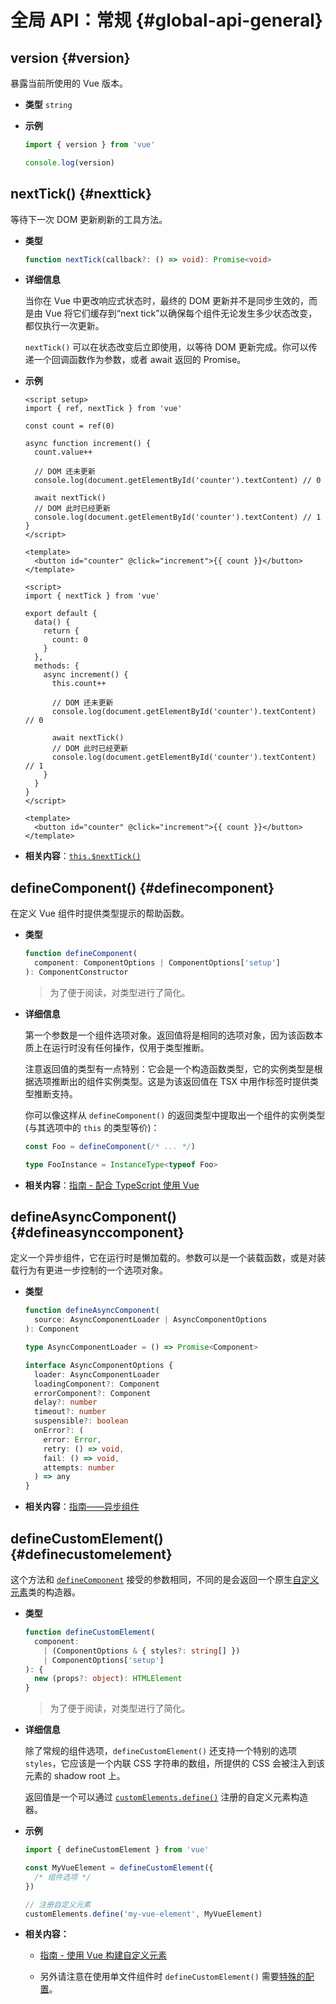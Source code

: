 # 全局 API：常规 {#global-api-general}

## version {#version}

暴露当前所使用的 Vue 版本。

- **类型** `string`

- **示例**

  ```js
  import { version } from 'vue'

  console.log(version)
  ```

## nextTick() {#nexttick}

等待下一次 DOM 更新刷新的工具方法。

- **类型**

  ```ts
  function nextTick(callback?: () => void): Promise<void>
  ```

- **详细信息**

  当你在 Vue 中更改响应式状态时，最终的 DOM 更新并不是同步生效的，而是由 Vue 将它们缓存到“next tick”以确保每个组件无论发生多少状态改变，都仅执行一次更新。

  `nextTick()` 可以在状态改变后立即使用，以等待 DOM 更新完成。你可以传递一个回调函数作为参数，或者 await 返回的 Promise。

- **示例**

  <div class="composition-api">

  ```vue
  <script setup>
  import { ref, nextTick } from 'vue'

  const count = ref(0)

  async function increment() {
    count.value++

    // DOM 还未更新
    console.log(document.getElementById('counter').textContent) // 0

    await nextTick()
    // DOM 此时已经更新
    console.log(document.getElementById('counter').textContent) // 1
  }
  </script>

  <template>
    <button id="counter" @click="increment">{{ count }}</button>
  </template>
  ```

  </div>
  <div class="options-api">

  ```vue
  <script>
  import { nextTick } from 'vue'

  export default {
    data() {
      return {
        count: 0
      }
    },
    methods: {
      async increment() {
        this.count++

        // DOM 还未更新
        console.log(document.getElementById('counter').textContent) // 0

        await nextTick()
        // DOM 此时已经更新
        console.log(document.getElementById('counter').textContent) // 1
      }
    }
  }
  </script>

  <template>
    <button id="counter" @click="increment">{{ count }}</button>
  </template>
  ```

  </div>

- **相关内容**：[`this.$nextTick()`](/api/component-instance.html#nexttick)

## defineComponent() {#definecomponent}

在定义 Vue 组件时提供类型提示的帮助函数。

- **类型**

  ```ts
  function defineComponent(
    component: ComponentOptions | ComponentOptions['setup']
  ): ComponentConstructor
  ```

  > 为了便于阅读，对类型进行了简化。

- **详细信息**

  第一个参数是一个组件选项对象。返回值将是相同的选项对象，因为该函数本质上在运行时没有任何操作，仅用于类型推断。

  注意返回值的类型有一点特别：它会是一个构造函数类型，它的实例类型是根据选项推断出的组件实例类型。这是为该返回值在 TSX 中用作标签时提供类型推断支持。

  你可以像这样从 `defineComponent()` 的返回类型中提取出一个组件的实例类型 (与其选项中的 `this` 的类型等价)：

  ```ts
  const Foo = defineComponent(/* ... */)

  type FooInstance = InstanceType<typeof Foo>
  ```

- **相关内容**：[指南 - 配合 TypeScript 使用 Vue](/guide/typescript/overview.html#general-usage-notes)

## defineAsyncComponent() {#defineasynccomponent}

定义一个异步组件，它在运行时是懒加载的。参数可以是一个装载函数，或是对装载行为有更进一步控制的一个选项对象。

- **类型**

  ```ts
  function defineAsyncComponent(
    source: AsyncComponentLoader | AsyncComponentOptions
  ): Component

  type AsyncComponentLoader = () => Promise<Component>

  interface AsyncComponentOptions {
    loader: AsyncComponentLoader
    loadingComponent?: Component
    errorComponent?: Component
    delay?: number
    timeout?: number
    suspensible?: boolean
    onError?: (
      error: Error,
      retry: () => void,
      fail: () => void,
      attempts: number
    ) => any
  }
  ```

- **相关内容**：[指南——异步组件](/guide/components/async.html)

## defineCustomElement() {#definecustomelement}

这个方法和 [`defineComponent`](#definecomponent) 接受的参数相同，不同的是会返回一个原生[自定义元素](https://developer.mozilla.org/en-US/docs/Web/Web_Components/Using_custom_elements)类的构造器。

- **类型**

  ```ts
  function defineCustomElement(
    component:
      | (ComponentOptions & { styles?: string[] })
      | ComponentOptions['setup']
  ): {
    new (props?: object): HTMLElement
  }
  ```

  > 为了便于阅读，对类型进行了简化。

- **详细信息**

  除了常规的组件选项，`defineCustomElement()` 还支持一个特别的选项 `styles`，它应该是一个内联 CSS 字符串的数组，所提供的 CSS 会被注入到该元素的 shadow root 上。
  
  返回值是一个可以通过 [`customElements.define()`](https://developer.mozilla.org/en-US/docs/Web/API/CustomElementRegistry/define) 注册的自定义元素构造器。

- **示例**

  ```js
  import { defineCustomElement } from 'vue'

  const MyVueElement = defineCustomElement({
    /* 组件选项 */
  })

  // 注册自定义元素
  customElements.define('my-vue-element', MyVueElement)
  ```

- **相关内容：**

  - [指南 - 使用 Vue 构建自定义元素](/guide/extras/web-components.html#building-custom-elements-with-vue)

  - 另外请注意在使用单文件组件时 `defineCustomElement()` 需要[特殊的配置](/guide/extras/web-components.html#sfc-as-custom-element)。
